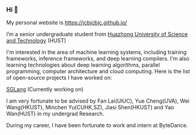 ### Hi 👋
My personal website is https://jcbjcbjc.github.io/

I’m a senior undergraduate student from [Huazhong University of Science and Technology](https://english.hust.edu.cn/) (HUST)

I'm interested in the area of machine learning systems, including training frameworks, inference frameworks, and deep learning compilers. I'm also learning technologies about deep learning algorithms, parallel programming, computer architecture and cloud computing. Here is the list of open-source projects I have worked on:

[SGLang](https://github.com/sgl-project/sglang) (Currently working on)

I am very fortunate to be advised by Fan Lai(UIUC), Yue Cheng(UVA), Wei Wang(HKUST), Minchen Yu(CUHK,SZ), Jiasi Shen(HKUST) and Yao Wan(HUST) in my undergrad Research.

During my career, I have been fortunate to work and intern at ByteDance.


<!--
**jcbjcbjc/jcbjcbjc** is a ✨ _special_ ✨ repository because its `README.md` (this file) appears on your GitHub profile.

Here are some ideas to get you started:

- 🔭 I’m currently working on ...
- 🌱 I’m currently learning ...
- 👯 I’m looking to collaborate on ...
- 🤔 I’m looking for help with ...
- 💬 Ask me about ...
- 📫 How to reach me: ...
- 😄 Pronouns: ...
- ⚡ Fun fact: ...
-->
